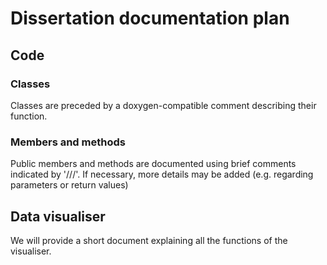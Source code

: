 # Dissertation documentation plan


## Code

### Classes
Classes are preceded by a doxygen-compatible comment describing their function.

### Members and methods
Public members and methods are documented using brief comments indicated by '///'. If necessary, more details may be added
(e.g. regarding parameters or return values)


## Data visualiser
We will provide a short document explaining all the functions of the visualiser.




